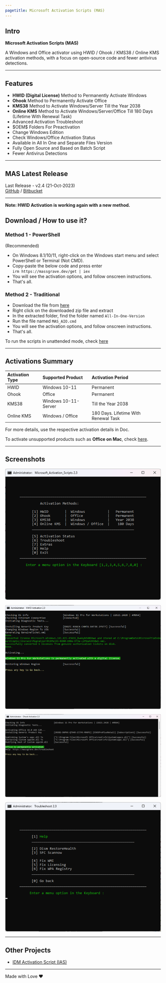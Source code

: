 ```yaml
---
pagetitle: Microsoft Activation Scripts (MAS)
---
```


## Intro

**Microsoft Activation Scripts (MAS)**

A Windows and Office activator using HWID / Ohook / KMS38 / Online KMS activation methods, with a focus on open-source code and fewer antivirus detections.

------------------------------------------------------------------------

## Features

-   **HWID (Digital License)** Method to Permanently Activate Windows
-   **Ohook** Method to Permanently Activate Office
-   **KMS38** Method to Activate Windows/Server Till the Year 2038
-   **Online KMS** Method to Activate Windows/Server/Office Till 180 Days (Lifetime With Renewal Task)
-   Advanced Activation Troubleshoot
-   \$OEM\$ Folders For Preactivation
-   Change Windows Edition
-   Check Windows/Office Activation Status
-   Available in All In One and Separate Files Version
-   Fully Open Source and Based on Batch Script
-   Fewer Antivirus Detections

------------------------------------------------------------------------

## MAS Latest Release

Last Release - v2.4 (21-Oct-2023)\
[GitHub](https://github.com/massgravel/Microsoft-Activation-Scripts) / [Bitbucket](https://bitbucket.org/WindowsAddict/microsoft-activation-scripts)

------------------------------------------------------------------------

**Note: HWID Activation is working again with a new method.**

## Download / How to use it?

### Method 1 - PowerShell

(Recommended)

-   On Windows 8.1/10/11, right-click on the Windows start menu and select PowerShell or Terminal (Not CMD).
-   Copy-paste the below code and press enter\
    `irm https://massgrave.dev/get | iex`
-   You will see the activation options, and follow onscreen instructions.
-   That's all.

### Method 2 - Traditional

-   Download the file from [here](https://github.com/massgravel/Microsoft-Activation-Scripts/archive/refs/heads/master.zip)
-   Right click on the downloaded zip file and extract
-   In the extracted folder, find the folder named `All-In-One-Version`
-   Run the file named `MAS_AIO.cmd`
-   You will see the activation options, and follow onscreen instructions.
-   That's all.

To run the scripts in unattended mode, check [here](command_line_switches.html)

------------------------------------------------------------------------

## Activations Summary

| Activation Type | Supported Product    | Activation Period                    |
|:-----------------|:-------------------|:---------------------------------|
| HWID            | Windows 10-11        | Permanent                            |
| Ohook           | Office               | Permanent                            |
| KMS38           | Windows 10-11-Server | Till the Year 2038                   |
| Online KMS      | Windows / Office     | 180 Days. Lifetime With Renewal Task |

For more details, use the respective activation details in Doc.

To activate unsupported products such as **Office on Mac**, check [here](unsupported_products_activation.html).

------------------------------------------------------------------------

## Screenshots

![](MAS_AIO.png)

![](MAS_HWID.png)

![](MAS_Ohook.png)

![](MAS_Troubleshoot.png)

------------------------------------------------------------------------

## Other Projects

-   [IDM Activation Script (IAS)](idm-activation-script.html)

------------------------------------------------------------------------

Made with Love ❤️
